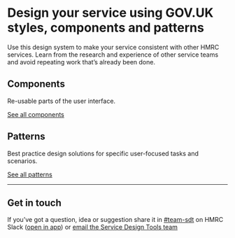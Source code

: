 <!--
  NOTE: This is from the GOV.UK Design System, without the bits that don't apply
-->
<div class="grid-row masthead">
  <div class="column-full column-constrained">
    <h1 class="hero__title">Design your service using GOV.UK styles, components and patterns</h1>
    <p class="hero__description">Use this design system to make your service consistent with other HMRC services. Learn from the research and experience of other service teams and avoid repeating work that’s already been done.</p>
  </div>
</div>

<main id="design-system-content" class="technical-documentation markdown" data-module="anchored-headings">
  <div class="grid-row">
    <div class="column-full">
      <section>
        <div class="grid-row">
          <div class="column-full column-constrained">
            <div class="grid-row">
              <div class="column-one-third">
                <h2 class="heading-large">Components</h2>
                <p>Re-usable parts of the user interface.</p>
                <p class="mt_20 mtb_20-m"><a href="components">See all components</a></p>
              </div>
              <div class="column-one-third">
                <h2 class="heading-large">Patterns</h2>
                <p>Best practice design solutions for specific user-focused tasks and scenarios.</p>
                <p class="mt_20 mtb_20-m"><a href="patterns">See all patterns</a></p>
              </div>
            </div>
          </div>
        </div>
      </section>
      <div class="grid-row">
        <div class="column-full column-constrained">
        <hr class="m0-m">
        </div>
      </div>
    </div>
  </div>
  <section>
    <div class="grid-row">
      <div class="column-full column-constrained">
        <h2 class="heading-large">Get in touch</h2>
        <p>If you’ve got a question, idea or suggestion share it in <a href="https://hmrcdigital.slack.com/messages/C39V3PH38">#team-sdt</a> on HMRC Slack (<a href="slack://channel?team=T04RY81HB&amp;id=C39V3PH38">open in app</a>) or <a href="hmrc-service-design-tools-g@digital.hmrc.gov.uk">email the Service Design Tools team</a></p>
      </div>
    </div>
  </section>
</main>
